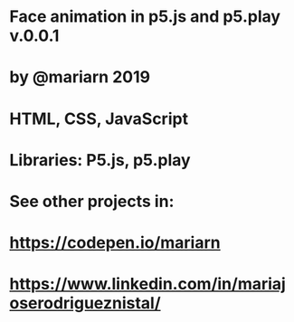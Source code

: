 # Face animation in p5.js and p5.play v.0.0.1
# by @mariarn 2019 
# HTML, CSS, JavaScript
# Libraries: P5.js, p5.play
# See other projects in:
# https://codepen.io/mariarn 
# https://www.linkedin.com/in/mariajoserodrigueznistal/ 
